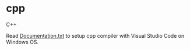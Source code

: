 # cpp
C++ 

Read [Documentation.txt](https://github.com/hsprcode/cpp/blob/main/Documentation.txt) to setup cpp compiler with Visual Studio Code on Windows OS.
